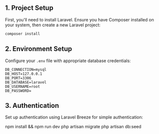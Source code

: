 ## 1. Project Setup

First, you'll need to install Laravel. Ensure you have Composer installed on your system, then create a new Laravel project:

```bash
composer install
```

## 2. Environment Setup

Configure your `.env` file with appropriate database credentials:

```plaintext
DB_CONNECTION=mysql
DB_HOST=127.0.0.1
DB_PORT=3306
DB_DATABASE=laravel
DB_USERNAME=root
DB_PASSWORD=
```

## 3. Authentication

Set up authentication using Laravel Breeze for simple authentication:

npm install && npm run dev
php artisan migrate
php artisan db:seed



